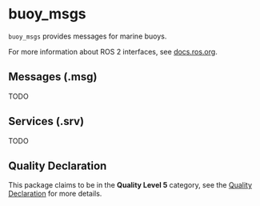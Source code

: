 # buoy_msgs

`buoy_msgs` provides messages for marine buoys.

For more information about ROS 2 interfaces, see [docs.ros.org](https://docs.ros.org/en/rolling/Concepts/About-ROS-Interfaces.html).

## Messages (.msg)

TODO

## Services (.srv)

TODO

## Quality Declaration

This package claims to be in the **Quality Level 5** category, see the [Quality Declaration](QUALITY_DECLARATION.md) for more details.
